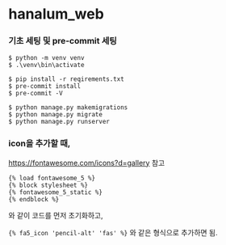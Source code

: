 # hanalum_web

### 기초 세팅 및 pre-commit 세팅
```
$ python -m venv venv
$ .\venv\bin\activate

$ pip install -r reqirements.txt
$ pre-commit install
$ pre-commit -V

$ python manage.py makemigrations
$ python manage.py migrate
$ python manage.py runserver
```


### icon을 추가할 때,
https://fontawesome.com/icons?d=gallery 참고

```
{% load fontawesome_5 %}
{% block stylesheet %}
{% fontawesome_5_static %}
{% endblock %}
```

와 같이 코드를 먼저 초기화하고, 

`{% fa5_icon 'pencil-alt' 'fas' %}` 와 같은 형식으로 추가하면 됨.